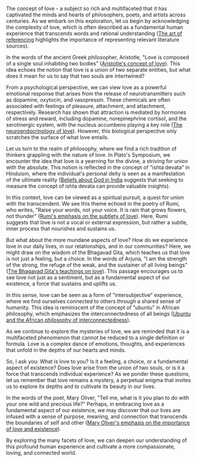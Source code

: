The concept of love - a subject so rich and multifaceted that it has captivated the minds and hearts of philosophers, poets, and artists across centuries. As we embark on this exploration, let us begin by acknowledging the complexity of love, which is often described as a fundamental human experience that transcends words and rational understanding ([The art of referencing](https://www.ncbi.nlm.nih.gov/pmc/articles/PMC9997612/) highlights the importance of representing relevant literature sources).

In the words of the ancient Greek philosopher, Aristotle, "Love is composed of a single soul inhabiting two bodies" ([Aristotle's concept of love](https://www.ncbi.nlm.nih.gov/pmc/articles/PMC4911849/)). This idea echoes the notion that love is a union of two separate entities, but what does it mean for us to say that two souls are intertwined?

From a psychological perspective, we can view love as a powerful emotional response that arises from the release of neurotransmitters such as dopamine, oxytocin, and vasopressin. These chemicals are often associated with feelings of pleasure, attachment, and attachment, respectively. Research has shown that attraction is mediated by hormones of stress and reward, including dopamine, norepinephrine cortisol, and the serotinergic system, with the nucleus accumbens playing a key role ([The neuroendocrinology of love](https://www.ncbi.nlm.nih.gov/pmc/articles/PMC4911849/)). However, this biological perspective only scratches the surface of what love entails.

Let us turn to the realm of philosophy, where we find a rich tradition of thinkers grappling with the nature of love. In Plato's Symposium, we encounter the idea that love is a yearning for the divine, a striving for union with the absolute. This notion is reflected in the concept of "ishta devata" in Hinduism, where the individual's personal deity is seen as a manifestation of the ultimate reality ([Beliefs about God in India](https://www.pewresearch.org/religion/2021/06/29/beliefs-about-god-in-india/) suggests that seeking to measure the concept of ishta devata can provide valuable insights).

In this context, love can be viewed as a spiritual pursuit, a quest for union with the transcendent. We see this theme echoed in the poetry of Rumi, who writes, "Raise your words, not your voice. It is rain that grows flowers, not thunder" ([Rumi's emphasis on the subtlety of love](https://www.themarginalian.org/2015/10/20/mary-oliver-felicity-love/)). Here, Rumi suggests that love is not a vocal or external expression, but rather a subtle, inner process that nourishes and sustains us.

But what about the more mundane aspects of love? How do we experience love in our daily lives, in our relationships, and in our communities? Here, we might draw on the wisdom of the Bhagavad Gita, which teaches us that love is not just a feeling, but a choice. In the words of Arjuna, "I am the strength of the strong, the refuge of the weak, and the sustainer of all living beings" ([The Bhagavad Gita's teachings on love](https://www.ncbi.nlm.nih.gov/pmc/articles/PMC9997612/)). This passage encourages us to see love not just as a sentiment, but as a fundamental aspect of our existence, a force that sustains and uplifts us.

In this sense, love can be seen as a form of "intersubjective" experience, where we find ourselves connected to others through a shared sense of humanity. This idea is reminiscent of the concept of "ubuntu" in African philosophy, which emphasizes the interconnectedness of all beings ([Ubuntu and the African philosophy of interconnectedness](https://scholar.google.com/)).

As we continue to explore the mysteries of love, we are reminded that it is a multifaceted phenomenon that cannot be reduced to a single definition or formula. Love is a complex dance of emotions, thoughts, and experiences that unfold in the depths of our hearts and minds.

So, I ask you: What is love to you? Is it a feeling, a choice, or a fundamental aspect of existence? Does love arise from the union of two souls, or is it a force that transcends individual experience? As we ponder these questions, let us remember that love remains a mystery, a perpetual enigma that invites us to explore its depths and to cultivate its beauty in our lives.

In the words of the poet, Mary Oliver, "Tell me, what is it you plan to do with your one wild and precious life?" Perhaps, in embracing love as a fundamental aspect of our existence, we may discover that our lives are infused with a sense of purpose, meaning, and connection that transcends the boundaries of self and other ([Mary Oliver's emphasis on the importance of love and existence](https://www.themarginalian.org/2015/10/20/mary-oliver-felicity-love/)).

By exploring the many facets of love, we can deepen our understanding of this profound human experience and cultivate a more compassionate, loving, and connected world.